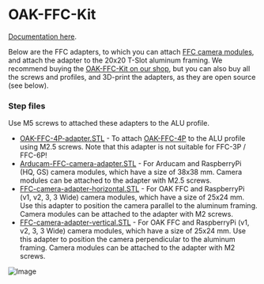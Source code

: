 # OAK-FFC-Kit

[Documentation here](https://docs.luxonis.com/projects/hardware/en/latest/pages/ffc-cameras.html#ffc-camera-mounting).

Below are the FFC adapters, to which you can attach [FFC camera modules](https://docs.luxonis.com/projects/hardware/en/latest/pages/ffc-cameras.html), and attach the adapter to the 20x20 T-Slot aluminum framing. We recommend
buying the [OAK-FFC-Kit on our shop](https://shop.luxonis.com/collections/early-access/products/oak-ffc-kit), but you can also buy all the screws and profiles, and 3D-print the adapters, as they are open source (see below).


### Step files

Use M5 screws to attached these adapters to the ALU profile.

- [OAK-FFC-4P-adapter.STL](3D_Models/OAK-FFC-4P-adapter.STL) - To attach [OAK-FFC-4P](https://docs.luxonis.com/projects/hardware/en/latest/pages/DD2090.html) to the ALU profile using M2.5 screws. Note that this adapter is not suitable for FFC-3P / FFC-6P!
- [Arducam-FFC-camera-adapter.STL](3D_Models/Arducam-FFC-camera-adapter.STL) - For Arducam and RaspberryPi (HQ, GS) camera modules, which have a size of  38x38 mm. Camera modules can be attached to the adapter with M2.5 screws.
- [FFC-camera-adapter-horizontal.STL](3D_Models/FFC-camera-adapter-horizontal.STL) - For OAK FFC and RaspberryPi (v1, v2, 3, 3 Wide) camera modules, which have a size of 25x24 mm. Use this adapter to position the camera parallel to the aluminum framing. Camera modules can be attached to the adapter with M2 screws.
- [FFC-camera-adapter-vertical.STL](3D_Models/FFC-camera-adapter-vertical.STL) - For OAK FFC and RaspberryPi (v1, v2, 3, 3 Wide) camera modules, which have a size of 25x24 mm. Use this adapter to position the camera perpendicular to the aluminum framing. Camera modules can be attached to the adapter with M2 screws.

![Image]()